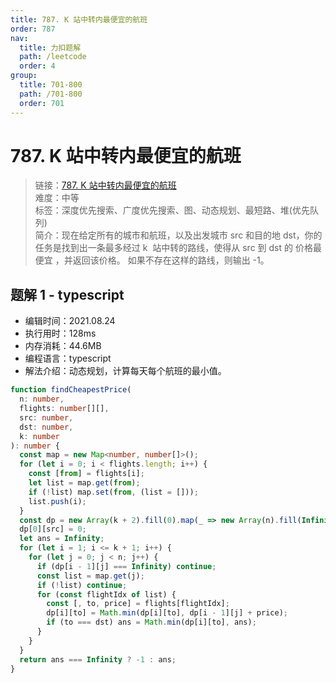```yaml
---
title: 787. K 站中转内最便宜的航班
order: 787
nav:
  title: 力扣题解
  path: /leetcode
  order: 4
group:
  title: 701-800
  path: /701-800
  order: 701
---
```


# 787. K 站中转内最便宜的航班

> 链接：[787. K 站中转内最便宜的航班](https://leetcode-cn.com/problems/cheapest-flights-within-k-stops/)  
> 难度：中等  
> 标签：深度优先搜索、广度优先搜索、图、动态规划、最短路、堆(优先队列)  
> 简介：现在给定所有的城市和航班，以及出发城市 src 和目的地 dst，你的任务是找到出一条最多经过 k  站中转的路线，使得从 src 到 dst 的 价格最便宜 ，并返回该价格。 如果不存在这样的路线，则输出 -1。

## 题解 1 - typescript

- 编辑时间：2021.08.24
- 执行用时：128ms
- 内存消耗：44.6MB
- 编程语言：typescript
- 解法介绍：动态规划，计算每天每个航班的最小值。

```typescript
function findCheapestPrice(
  n: number,
  flights: number[][],
  src: number,
  dst: number,
  k: number
): number {
  const map = new Map<number, number[]>();
  for (let i = 0; i < flights.length; i++) {
    const [from] = flights[i];
    let list = map.get(from);
    if (!list) map.set(from, (list = []));
    list.push(i);
  }
  const dp = new Array(k + 2).fill(0).map(_ => new Array(n).fill(Infinity));
  dp[0][src] = 0;
  let ans = Infinity;
  for (let i = 1; i <= k + 1; i++) {
    for (let j = 0; j < n; j++) {
      if (dp[i - 1][j] === Infinity) continue;
      const list = map.get(j);
      if (!list) continue;
      for (const flightIdx of list) {
        const [, to, price] = flights[flightIdx];
        dp[i][to] = Math.min(dp[i][to], dp[i - 1][j] + price);
        if (to === dst) ans = Math.min(dp[i][to], ans);
      }
    }
  }
  return ans === Infinity ? -1 : ans;
}
```
